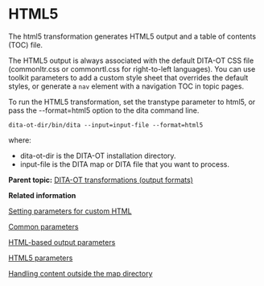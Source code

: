 # HTML5

The html5 transformation generates HTML5 output and a table of contents \(TOC\) file.

The HTML5 output is always associated with the default DITA-OT CSS file \(commonltr.css or commonrtl.css for right-to-left languages\). You can use toolkit parameters to add a custom style sheet that overrides the default styles, or generate a `nav` element with a navigation TOC in topic pages.

To run the HTML5 transformation, set the transtype parameter to html5, or pass the --format=html5 option to the dita command line.

```
dita-ot-dir/bin/dita --input=input-file --format=html5
```

where:

-   dita-ot-dir is the DITA-OT installation directory.
-   input-file is the DITA map or DITA file that you want to process.

**Parent topic:** [DITA-OT transformations \(output formats\)](../topics/output-formats.md)

**Related information**  


[Setting parameters for custom HTML](../topics/html-customization-parameters.md)

[Common parameters](../parameters/parameters-base.md)

[HTML-based output parameters](../parameters/parameters-base-html.md)

[HTML5 parameters](../parameters/parameters-html5.md)

[Handling content outside the map directory](../parameters/generate-copy-outer.md)

